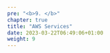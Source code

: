 ```yaml
---
pre: "<b>9. </b>"
chapter: true
title: "AWS Services"
date: 2023-03-22T06:49:06+01:00
weight: 9
---
```


